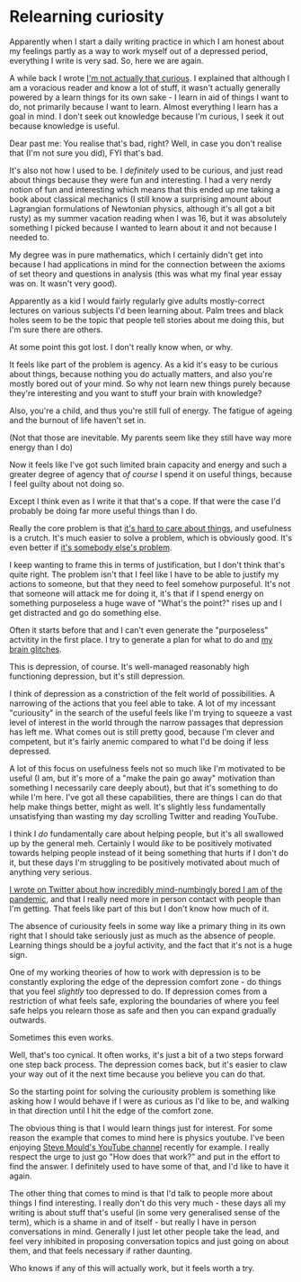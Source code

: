 # Relearning curiosity

Apparently when I start a daily writing practice in which I am honest about my feelings partly as a way to work myself out of a depressed period,
everything I write is very sad. So, here we are again.

A while back I wrote [I'm not actually that curious](https://notebook.drmaciver.com/posts/2020-06-28-15:58.html). I explained that although I am a voracious reader and know a lot of stuff, it wasn't actually generally powered by a learn things for its own sake - I learn in aid of things I want to do, not primarily because I want to learn. Almost everything I learn has a goal in mind. I don't seek out knowledge because I'm curious, I seek it out because knowledge is useful.

Dear past me: You realise that's bad, right? Well, in case you don't realise that (I'm not sure you did), FYI that's bad.

It's also not how I used to be. I *definitely* used to be curious, and just read about things because they were fun and interesting. I had a very nerdy notion of fun and interesting which means that this ended up me taking a book about classical mechanics (I still know a surprising amount about Lagrangian formulations of Newtonian physics, although it's all got a bit rusty) as my summer vacation reading when I was 16, but it was absolutely something I picked because I wanted to learn about it and not because I needed to.

My degree was in pure mathematics, which I certainly didn't get into because I had applications in mind for the connection between the axioms of set theory and questions in analysis (this was what my final year essay was on. It wasn't very good).

Apparently as a kid I would fairly regularly give adults mostly-correct lectures on various subjects I'd been learning about. Palm trees and black holes seem to be the topic that people tell stories about me doing this, but I'm sure there are others.

At some point this got lost. I don't really know when, or why.

It feels like part of the problem is agency. As a kid it's easy to be curious about things, because nothing you do actually matters, and also you're mostly bored out of your mind. So why not learn new things purely because they're interesting and you want to stuff your brain with knowledge?

Also, you're a child, and thus you're still full of energy. The fatigue of ageing and the burnout of life haven't set in.

(Not that those are inevitable. My parents seem like they still have way more energy than I do)

Now it feels like I've got such limited brain capacity and energy and such a greater degree of agency that *of course* I spend it on useful things, because I feel guilty about not doing so.

Except I think even as I write it that that's a cope. If that were the case I'd probably be doing far more useful things than I do.

Really the core problem is that [it's hard to care about things](https://drmaciver.substack.com/p/burnout-as-acedia), and usefulness is a crutch.
It's much easier to solve a problem, which is obviously good. It's even better if [it's somebody else's problem](https://notebook.drmaciver.com/posts/2022-01-02-12:34.html).

I keep wanting to frame this in terms of justification, but I don't think that's quite right. The problem isn't that I feel like I have to be able to justify my actions to someone, but that they need to feel somehow purposeful. It's not that someone will attack me for doing it, it's that if I spend energy on something purposeless a huge wave of "What's the point?" rises up and I get distracted and go do something else.

Often it starts before that and I can't even generate the "purposeless" actvitity in the first place. I try to generate a plan for what to do and [my brain glitches](https://notebook.drmaciver.com/posts/2021-10-02-08:53.html).

This is depression, of course. It's well-managed reasonably high functioning depression, but it's still depression.

I think of depression as a constriction of the felt world of possibilities. A narrowing of the actions that you feel able to take. A lot of my incessant "curiousity" in the search of the useful feels like I'm trying to squeeze a vast level of interest in the world through the narrow passages that depression has left me. What comes out is still pretty good, because I'm clever and competent, but it's fairly anemic compared to what I'd be doing if less depressed.

A lot of this focus on usefulness feels not so much like I'm motivated to be useful (I am, but it's more of a "make the pain go away" motivation than something I necessarily care deeply about), but that it's something to do while I'm here. I've got all these capabilities, there are things I can do that help make things better, might as well. It's slightly less fundamentally unsatisfying than wasting my day scrolling Twitter and reading YouTube.

I think I *do* fundamentally care about helping people, but it's all swallowed up by the general meh. Certainly I would *like* to be positively motivated towards helping people instead of it being something that hurts if I don't do it, but these days I'm struggling to be positively motivated about much of anything very serious.

[I wrote on Twitter about how incredibly mind-numbingly bored I am of the pandemic](https://twitter.com/DRMacIver/status/1476967194101698561), and that I really need more in person contact with people than I'm getting. That feels like part of this but I don't know how much of it.

The absence of curiousity feels in some way like a primary thing in its own right that I should take seriously just as much as the absence of people.
Learning things should be a joyful activity, and the fact that it's not is a huge sign.

One of my working theories of how to work with depression is to be constantly exploring the edge of the depression comfort zone - do things that you feel *slightly* too depressed to do. If depression comes from a restriction of what feels safe, exploring the boundaries of where you feel safe helps you relearn those as safe and then you can expand gradually outwards.

Sometimes this even works.

Well, that's too cynical. It often works, it's just a bit of a two steps forward one step back process. The depression comes back, but it's easier to claw your way out of it the next time because you believe you can do that.

So the starting point for solving the curiousity problem is something like asking how I would behave if I were as curious as I'd like to be, and walking in that direction until I hit the edge of the comfort zone.

The obvious thing is that I would learn things just for interest. For some reason the example that comes to mind here is physics youtube. I've been enjoying [Steve Mould's YouTube channel](https://www.youtube.com/c/SteveMould) recently for example. I really respect the urge to just go "How does that work?" and put in the effort to find the answer. I definitely used to have some of that, and I'd like to have it again.

The other thing that comes to mind is that I'd talk to people more about things I find interesting. I really don't do this very much - these days all my writing is about stuff that's useful (in some very generalised sense of the term), which is a shame in and of itself - but really I have in person conversations in mind. Generally I just let other people take the lead, and feel very inhibited in proposing conversation topics and just going on about them, and that feels necessary if rather daunting.

Who knows if any of this will actually work, but it feels worth a try.

